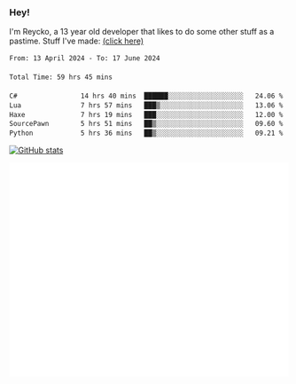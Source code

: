 ### Hey!
I'm Reycko, a 13 year old developer that likes to do some other stuff as a pastime.
Stuff I've made: [(click here)](https://pastebin.com/raw/QiNpEYja)

<!--START_SECTION:wakasection-->

```txt
From: 13 April 2024 - To: 17 June 2024

Total Time: 59 hrs 45 mins

C#                14 hrs 40 mins  ██████░░░░░░░░░░░░░░░░░░░   24.06 %
Lua               7 hrs 57 mins   ███▒░░░░░░░░░░░░░░░░░░░░░   13.06 %
Haxe              7 hrs 19 mins   ███░░░░░░░░░░░░░░░░░░░░░░   12.00 %
SourcePawn        5 hrs 51 mins   ██▒░░░░░░░░░░░░░░░░░░░░░░   09.60 %
Python            5 hrs 36 mins   ██▒░░░░░░░░░░░░░░░░░░░░░░   09.21 %
```

<!--END_SECTION:wakasection-->

[![GitHub stats](https://github-readme-stats.vercel.app/api?username=Reycko&show_icons=true&theme=dark&hide_title=true&count_private=true)](https://github.com/anuraghazra/github-readme-stats)

![Metrics](/github-metrics.svg)
